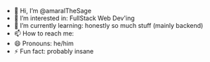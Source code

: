 - 👋 Hi, I’m @amaralTheSage
- 👀 I’m interested in: FullStack Web Dev'ing
- 🌱 I’m currently learning: honestly so much stuff (mainly backend)
- 📫 How to reach me: 
- 😄 Pronouns: he/him
- ⚡ Fun fact: probably insane

<!---
amaralTheSage/amaralTheSage is a ✨ special ✨ repository because its `README.md` (this file) appears on your GitHub profile.
You can click the Preview link to take a look at your changes.
--->
